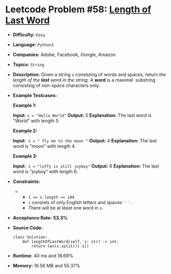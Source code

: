 # Leetcode Problem #58: [Length of Last Word](https://leetcode.com/problems/length-of-last-word/)

- **Difficulty:** `Easy`
  
- **Language:** `Python3`
  
- **Companies:** Adobe, Facebook, Google, Amazon
  
- **Topics:** `String`
  
- **Description:** Given a string `s` consisting of words and spaces, return *the length of the **last** word in the string.* A **word** is a maximal  substring consisting of non-space characters only.
  
- **Example Testcases:**
  
  **Example 1:**
  
  **Input:** `s = "Hello World"`
  **Output:** 5
  **Explanation:** The last word is "World" with length 5.
  
  **Example 2:**
  
  **Input:**` s = " fly me to the moon "`
  **Output:** 4
  **Explanation:** The last word is "moon" with length 4.
  
  **Example 3:**
  
  **Input:**` s = "luffy is still joyboy"`
  **Output:** 6
  **Explanation:** The last word is "joyboy" with length 6.
  
- **Constraints:**
  
  - - `1 <= s.length <= 104`
    - `s` consists of only English letters and spaces `' '`.
    - There will be at least one word in `s`.
- **Acceptance Rate:** **53.3%**
  
- **Source Code:**
  
  ```python3
  class Solution:
      def lengthOfLastWord(self, s: str) -> int:
          return len(s.split()[-1])
  ```
  
- **Runtime**: 40 ms and 18.69%
  
- **Memory:** 16.56 MB and 55.37%
